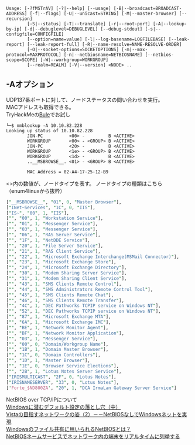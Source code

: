 ```
Usage: [-?fMSTrAV] [-?|--help] [--usage] [-B|--broadcast=BROADCAST-ADDRESS] [-f|--flags] [-U|--unicast=STRING] [-M|--master-browser] [--recursion]
        [-S|--status] [-T|--translate] [-r|--root-port] [-A|--lookup-by-ip] [-d|--debuglevel=DEBUGLEVEL] [--debug-stdout] [-s|--configfile=CONFIGFILE]
        [--option=name=value] [-l|--log-basename=LOGFILEBASE] [--leak-report] [--leak-report-full] [-R|--name-resolve=NAME-RESOLVE-ORDER]
        [-O|--socket-options=SOCKETOPTIONS] [-m|--max-protocol=MAXPROTOCOL] [-n|--netbiosname=NETBIOSNAME] [--netbios-scope=SCOPE] [-W|--workgroup=WORKGROUP]
        [--realm=REALM] [-V|--version] <NODE> ..
```

## -Aオプション
UDP137番ポートに対して、ノードステータスの問い合わせを実行。  
MACアドレスも取得できる。  
TryHackMeの[Bule](https://tryhackme.com/r/room/blue)でお試し
```
└─$ nmblookup -A 10.10.82.228
Looking up status of 10.10.82.228
        JON-PC          <00> -         B <ACTIVE> 
        WORKGROUP       <00> - <GROUP> B <ACTIVE> 
        JON-PC          <20> -         B <ACTIVE> 
        WORKGROUP       <1e> - <GROUP> B <ACTIVE> 
        WORKGROUP       <1d> -         B <ACTIVE> 
        ..__MSBROWSE__. <01> - <GROUP> B <ACTIVE> 

        MAC Address = 02-A4-17-25-12-B9
```
<>内の数値が、ノードタイプを表す。
ノードタイプの種類はこちら（enum4linuxから抜粋）
```perl
["__MSBROWSE__", "01", 0, "Master Browser"],
["INet~Services", "1C", 0, "IIS"],
["IS~", "00", 1, "IIS"],
["", "00", 1, "Workstation Service"],
["", "01", 1, "Messenger Service"],
["", "03", 1, "Messenger Service"],
["", "06", 1, "RAS Server Service"],
["", "1F", 1, "NetDDE Service"],
["", "20", 1, "File Server Service"],
["", "21", 1, "RAS Client Service"],
["", "22", 1, "Microsoft Exchange Interchange(MSMail Connector)"],
["", "23", 1, "Microsoft Exchange Store"],
["", "24", 1, "Microsoft Exchange Directory"],
["", "30", 1, "Modem Sharing Server Service"],
["", "31", 1, "Modem Sharing Client Service"],
["", "43", 1, "SMS Clients Remote Control"],
["", "44", 1, "SMS Administrators Remote Control Tool"],
["", "45", 1, "SMS Clients Remote Chat"],
["", "46", 1, "SMS Clients Remote Transfer"],
["", "4C", 1, "DEC Pathworks TCPIP service on Windows NT"],
["", "52", 1, "DEC Pathworks TCPIP service on Windows NT"],
["", "87", 1, "Microsoft Exchange MTA"],
["", "6A", 1, "Microsoft Exchange IMC"],
["", "BE", 1, "Network Monitor Agent"],
["", "BF", 1, "Network Monitor Application"],
["", "03", 1, "Messenger Service"],
["", "00", 0, "Domain/Workgroup Name"],
["", "1B", 1, "Domain Master Browser"],
["", "1C", 0, "Domain Controllers"],
["", "1D", 1, "Master Browser"],
["", "1E", 0, "Browser Service Elections"],
["", "2B", 1, "Lotus Notes Server Service"],
["IRISMULTICAST", "2F", 0, "Lotus Notes"],
["IRISNAMESERVER", "33", 0, "Lotus Notes"],
['Forte_$ND800ZA', "20", 1, "DCA IrmaLan Gateway Server Service"]
```

NetBIOS over TCP/IPについて  
[Windowsに潜むデフォルト設定の落とし穴（中）](https://xtech.nikkei.com/it/members/NBY/techsquare/20021129/2/)  
[Vistaの目指すネットワークの姿（2）－－NetBIOSなしでWindowsネットを実現](https://xtech.nikkei.com/it/article/COLUMN/20080916/314893/)  
[Windowsのファイル共有に用いられるNetBIOSとは？](https://atmarkit.itmedia.co.jp/fpc/experiments/008bbrouter_sec/block_share_02.html)  
[NetBIOSネームサービスでネットワーク内の端末をリアルタイムに列挙する](https://codezine.jp/article/detail/192)

